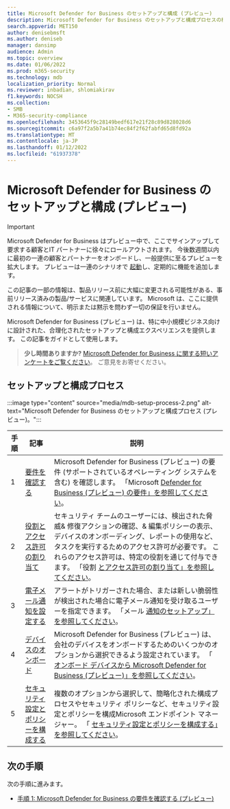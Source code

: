 ```yaml
---
title: Microsoft Defender for Business のセットアップと構成 (プレビュー)
description: Microsoft Defender for Business のセットアップと構成プロセスの概要を確認する (プレビュー)
search.appverid: MET150
author: denisebmsft
ms.author: deniseb
manager: dansimp
audience: Admin
ms.topic: overview
ms.date: 01/06/2022
ms.prod: m365-security
ms.technology: mdb
localization_priority: Normal
ms.reviewer: inbadian, shlomiakirav
f1.keywords: NOCSH
ms.collection:
- SMB
- M365-security-compliance
ms.openlocfilehash: 3453645f9c28149bedf617e21f28c89d828028d6
ms.sourcegitcommit: c6a97f2a5b7a41b74ec84f2f62fabfd65d8fd92a
ms.translationtype: MT
ms.contentlocale: ja-JP
ms.lasthandoff: 01/12/2022
ms.locfileid: "61937378"
---
```

# <a name="set-up-and-configure-microsoft-defender-for-business-preview"></a>Microsoft Defender for Business のセットアップと構成 (プレビュー)

> [!IMPORTANT]
> Microsoft Defender for Business はプレビュー中で、ここでサインアップして要求する顧客と[](https://aka.ms/mdb-preview)IT パートナーに徐々にロールアウトされます。 今後数週間以内に最初の一連の顧客とパートナーをオンボードし、一般提供に至るプレビューを拡大します。 プレビューは一連のシナリオで [起動](mdb-tutorials.md#try-these-preview-scenarios)し、定期的に機能を追加します。
> 
> この記事の一部の情報は、製品リリース前に大幅に変更される可能性がある、事前リリース済みの製品/サービスに関連しています。 Microsoft は、ここに提供される情報について、明示または黙示を問わず一切の保証を行いません。 

Microsoft Defender for Business (プレビュー) は、特に中小規模ビジネス向けに設計された、合理化されたセットアップと構成エクスペリエンスを提供します。 この記事をガイドとして使用します。

>
> **少し時間ありますか?**
> <a href="https://microsoft.qualtrics.com/jfe/form/SV_0JPjTPHGEWTQr4y" target="_blank">Microsoft Defender for Business に関する短いアンケートをご覧ください</a>。 ご意見をお寄せください。
>

## <a name="the-setup-and-configuration-process"></a>セットアップと構成プロセス

:::image type="content" source="media/mdb-setup-process-2.png" alt-text="Microsoft Defender for Business のセットアップと構成プロセス (プレビュー)。":::

| 手順  | 記事 | 説明  |
|---------|---------|--------|
| 1 | [要件を確認する](mdb-requirements.md) | Microsoft Defender for Business (プレビュー) の要件 (サポートされているオペレーティング システムを含む) を確認します。 「Microsoft [Defender for Business (プレビュー) の要件」を参照してください](mdb-requirements.md)。 |
| 2 | [役割とアクセス許可の割り当て](mdb-roles-permissions.md)     | セキュリティ チームのユーザーには、検出された脅威& 修復アクションの確認、& 編集ポリシーの表示、デバイスのオンボーディング、レポートの使用など、タスクを実行するためのアクセス許可が必要です。 これらのアクセス許可は、特定の役割を通じて付与できます。 「役割 [とアクセス許可の割り当て」を参照してください](mdb-roles-permissions.md)。        |
| 3 | [電子メール通知を設定する](mdb-email-notifications.md) | アラートがトリガーされた場合、または新しい脆弱性が検出された場合に電子メール通知を受け取るユーザーを指定できます。 「メール [通知のセットアップ」を参照してください](mdb-email-notifications.md)。| 
| 4 | [デバイスのオンボード](mdb-onboard-devices.md)     | Microsoft Defender for Business (プレビュー) は、会社のデバイスをオンボードするためのいくつかのオプションから選択できるよう設定されています。 「 [オンボード デバイスから Microsoft Defender for Business (プレビュー)」を参照してください](mdb-onboard-devices.md)。         |
| 5 | [セキュリティ設定とポリシーを構成する](mdb-configure-security-settings.md) | 複数のオプションから選択して、簡略化された構成プロセスやセキュリティ ポリシーなど、セキュリティ設定とポリシーを構成Microsoft エンドポイント マネージャー。 「 [セキュリティ設定とポリシーを構成する」を参照してください](mdb-configure-security-settings.md)。 |

## <a name="next-steps"></a>次の手順

次の手順に進みます。

- [手順 1: Microsoft Defender for Business の要件を確認する (プレビュー)](mdb-requirements.md)

